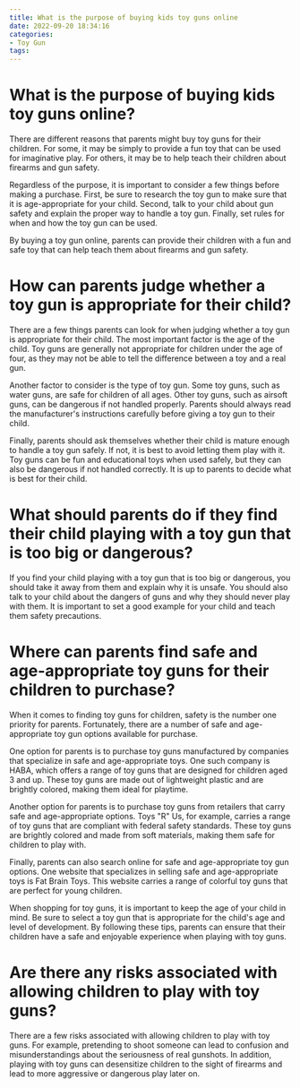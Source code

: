 ```yaml
---
title: What is the purpose of buying kids toy guns online 
date: 2022-09-20 18:34:16
categories:
- Toy Gun
tags:
---
```



# What is the purpose of buying kids toy guns online? 

There are different reasons that parents might buy toy guns for their children. For some, it may be simply to provide a fun toy that can be used for imaginative play. For others, it may be to help teach their children about firearms and gun safety.

Regardless of the purpose, it is important to consider a few things before making a purchase. First, be sure to research the toy gun to make sure that it is age-appropriate for your child. Second, talk to your child about gun safety and explain the proper way to handle a toy gun. Finally, set rules for when and how the toy gun can be used.

By buying a toy gun online, parents can provide their children with a fun and safe toy that can help teach them about firearms and gun safety.

# How can parents judge whether a toy gun is appropriate for their child?

There are a few things parents can look for when judging whether a toy gun is appropriate for their child. The most important factor is the age of the child. Toy guns are generally not appropriate for children under the age of four, as they may not be able to tell the difference between a toy and a real gun.

Another factor to consider is the type of toy gun. Some toy guns, such as water guns, are safe for children of all ages. Other toy guns, such as airsoft guns, can be dangerous if not handled properly. Parents should always read the manufacturer's instructions carefully before giving a toy gun to their child.

Finally, parents should ask themselves whether their child is mature enough to handle a toy gun safely. If not, it is best to avoid letting them play with it. Toy guns can be fun and educational toys when used safely, but they can also be dangerous if not handled correctly. It is up to parents to decide what is best for their child.

# What should parents do if they find their child playing with a toy gun that is too big or dangerous?

If you find your child playing with a toy gun that is too big or dangerous, you should take it away from them and explain why it is unsafe. You should also talk to your child about the dangers of guns and why they should never play with them. It is important to set a good example for your child and teach them safety precautions.

# Where can parents find safe and age-appropriate toy guns for their children to purchase?

When it comes to finding toy guns for children, safety is the number one priority for parents. Fortunately, there are a number of safe and age-appropriate toy gun options available for purchase.

One option for parents is to purchase toy guns manufactured by companies that specialize in safe and age-appropriate toys. One such company is HABA, which offers a range of toy guns that are designed for children aged 3 and up. These toy guns are made out of lightweight plastic and are brightly colored, making them ideal for playtime.

Another option for parents is to purchase toy guns from retailers that carry safe and age-appropriate options. Toys "R" Us, for example, carries a range of toy guns that are compliant with federal safety standards. These toy guns are brightly colored and made from soft materials, making them safe for children to play with.

Finally, parents can also search online for safe and age-appropriate toy gun options. One website that specializes in selling safe and age-appropriate toys is Fat Brain Toys. This website carries a range of colorful toy guns that are perfect for young children.

When shopping for toy guns, it is important to keep the age of your child in mind. Be sure to select a toy gun that is appropriate for the child's age and level of development. By following these tips, parents can ensure that their children have a safe and enjoyable experience when playing with toy guns.

# Are there any risks associated with allowing children to play with toy guns?

There are a few risks associated with allowing children to play with toy guns. For example, pretending to shoot someone can lead to confusion and misunderstandings about the seriousness of real gunshots. In addition, playing with toy guns can desensitize children to the sight of firearms and lead to more aggressive or dangerous play later on.